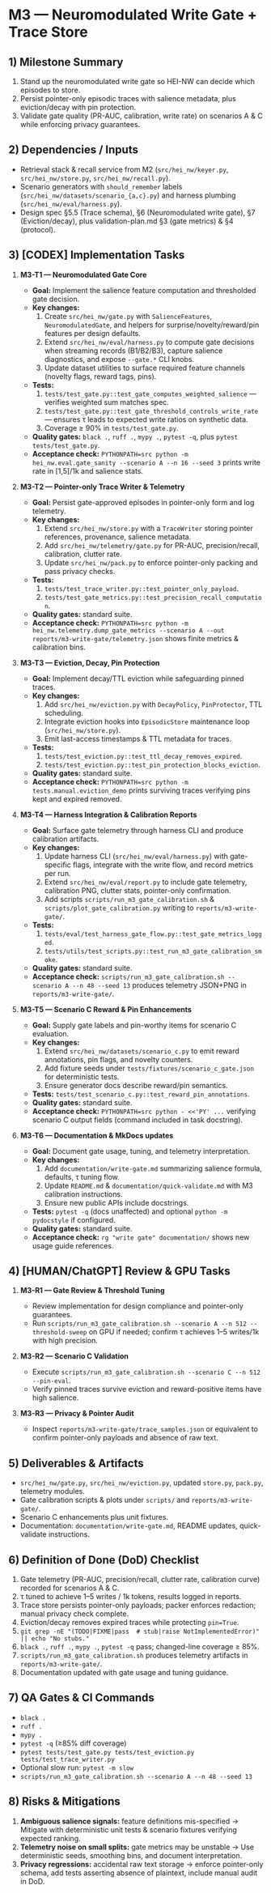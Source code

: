# M3 — Neuromodulated Write Gate + Trace Store

## 1) Milestone Summary
1. Stand up the neuromodulated write gate so HEI-NW can decide which episodes to store.  
2. Persist pointer-only episodic traces with salience metadata, plus eviction/decay with pin protection.  
3. Validate gate quality (PR-AUC, calibration, write rate) on scenarios A & C while enforcing privacy guarantees.

## 2) Dependencies / Inputs
- Retrieval stack & recall service from M2 (`src/hei_nw/keyer.py`, `src/hei_nw/store.py`, `src/hei_nw/recall.py`).  
- Scenario generators with `should_remember` labels (`src/hei_nw/datasets/scenario_{a,c}.py`) and harness plumbing (`src/hei_nw/eval/harness.py`).  
- Design spec §5.5 (Trace schema), §6 (Neuromodulated write gate), §7 (Eviction/decay), plus validation-plan.md §3 (gate metrics) & §4 (protocol).

## 3) [CODEX] Implementation Tasks

1. **M3-T1 — Neuromodulated Gate Core**
   - **Goal:** Implement the salience feature computation and thresholded gate decision.  
   - **Key changes:**
     1. Create `src/hei_nw/gate.py` with `SalienceFeatures`, `NeuromodulatedGate`, and helpers for surprise/novelty/reward/pin features per design defaults.
     2. Extend `src/hei_nw/eval/harness.py` to compute gate decisions when streaming records (B1/B2/B3), capture salience diagnostics, and expose `--gate.*` CLI knobs.
     3. Update dataset utilities to surface required feature channels (novelty flags, reward tags, pins).
   - **Tests:**
     1. `tests/test_gate.py::test_gate_computes_weighted_salience` — verifies weighted sum matches spec.
     2. `tests/test_gate.py::test_gate_threshold_controls_write_rate` — ensures τ leads to expected write ratios on synthetic data.
     3. Coverage ≥ 90% in `tests/test_gate.py`.
   - **Quality gates:** `black .`, `ruff .`, `mypy .`, `pytest -q`, plus `pytest tests/test_gate.py`.
   - **Acceptance check:** `PYTHONPATH=src python -m hei_nw.eval.gate_sanity --scenario A --n 16 --seed 3` prints write rate in [1,5]/1k and salience stats.

2. **M3-T2 — Pointer-only Trace Writer & Telemetry**
   - **Goal:** Persist gate-approved episodes in pointer-only form and log telemetry.  
   - **Key changes:**
     1. Extend `src/hei_nw/store.py` with a `TraceWriter` storing pointer references, provenance, salience metadata.
     2. Add `src/hei_nw/telemetry/gate.py` for PR-AUC, precision/recall, calibration, clutter rate.
     3. Update `src/hei_nw/pack.py` to enforce pointer-only packing and pass privacy checks.
   - **Tests:**
     1. `tests/test_trace_writer.py::test_pointer_only_payload`.
     2. `tests/test_gate_metrics.py::test_precision_recall_computation`.
   - **Quality gates:** standard suite.
   - **Acceptance check:** `PYTHONPATH=src python -m hei_nw.telemetry.dump_gate_metrics --scenario A --out reports/m3-write-gate/telemetry.json` shows finite metrics & calibration bins.

3. **M3-T3 — Eviction, Decay, Pin Protection**
   - **Goal:** Implement decay/TTL eviction while safeguarding pinned traces.  
   - **Key changes:**
     1. Add `src/hei_nw/eviction.py` with `DecayPolicy`, `PinProtector`, TTL scheduling.
     2. Integrate eviction hooks into `EpisodicStore` maintenance loop (`src/hei_nw/store.py`).
     3. Emit last-access timestamps & TTL metadata for traces.
   - **Tests:**
     1. `tests/test_eviction.py::test_ttl_decay_removes_expired`.
     2. `tests/test_eviction.py::test_pin_protection_blocks_eviction`.
   - **Quality gates:** standard suite.
   - **Acceptance check:** `PYTHONPATH=src python -m tests.manual.eviction_demo` prints surviving traces verifying pins kept and expired removed.

4. **M3-T4 — Harness Integration & Calibration Reports**
   - **Goal:** Surface gate telemetry through harness CLI and produce calibration artifacts.  
   - **Key changes:**
     1. Update harness CLI (`src/hei_nw/eval/harness.py`) with gate-specific flags, integrate with the write flow, and record metrics per run.
     2. Extend `src/hei_nw/eval/report.py` to include gate telemetry, calibration PNG, clutter stats, pointer-only confirmation.
     3. Add scripts `scripts/run_m3_gate_calibration.sh` & `scripts/plot_gate_calibration.py` writing to `reports/m3-write-gate/`.
   - **Tests:**
     1. `tests/eval/test_harness_gate_flow.py::test_gate_metrics_logged`.
     2. `tests/utils/test_scripts.py::test_run_m3_gate_calibration_smoke`.
   - **Quality gates:** standard suite.
   - **Acceptance check:** `scripts/run_m3_gate_calibration.sh --scenario A --n 48 --seed 13` produces telemetry JSON+PNG in `reports/m3-write-gate/`.

5. **M3-T5 — Scenario C Reward & Pin Enhancements**
   - **Goal:** Supply gate labels and pin-worthy items for scenario C evaluation.  
   - **Key changes:**
     1. Extend `src/hei_nw/datasets/scenario_c.py` to emit reward annotations, pin flags, and novelty counters.
     2. Add fixture seeds under `tests/fixtures/scenario_c_gate.json` for deterministic tests.
     3. Ensure generator docs describe reward/pin semantics.
   - **Tests:** `tests/test_scenario_c.py::test_reward_pin_annotations`.
   - **Quality gates:** standard suite.
   - **Acceptance check:** `PYTHONPATH=src python - <<'PY' ...` verifying scenario C output fields (command included in task docstring).

6. **M3-T6 — Documentation & MkDocs updates**
   - **Goal:** Document gate usage, tuning, and telemetry interpretation.  
   - **Key changes:**
     1. Add `documentation/write-gate.md` summarizing salience formula, defaults, τ tuning flow.
     2. Update `README.md` & `documentation/quick-validate.md` with M3 calibration instructions.
     3. Ensure new public APIs include docstrings.
   - **Tests:** `pytest -q` (docs unaffected) and optional `python -m pydocstyle` if configured.
   - **Quality gates:** standard suite.
   - **Acceptance check:** `rg "write gate" documentation/` shows new usage guide references.

## 4) [HUMAN/ChatGPT] Review & GPU Tasks

1. **M3-R1 — Gate Review & Threshold Tuning**
   - Review implementation for design compliance and pointer-only guarantees.  
   - Run `scripts/run_m3_gate_calibration.sh --scenario A --n 512 --threshold-sweep` on GPU if needed; confirm τ achieves 1–5 writes/1k with high precision.

2. **M3-R2 — Scenario C Validation**
   - Execute `scripts/run_m3_gate_calibration.sh --scenario C --n 512 --pin-eval`.  
   - Verify pinned traces survive eviction and reward-positive items have high salience.

3. **M3-R3 — Privacy & Pointer Audit**
   - Inspect `reports/m3-write-gate/trace_samples.json` or equivalent to confirm pointer-only payloads and absence of raw text.

## 5) Deliverables & Artifacts
- `src/hei_nw/gate.py`, `src/hei_nw/eviction.py`, updated `store.py`, `pack.py`, telemetry modules.  
- Gate calibration scripts & plots under `scripts/` and `reports/m3-write-gate/`.  
- Scenario C enhancements plus unit fixtures.  
- Documentation: `documentation/write-gate.md`, README updates, quick-validate instructions.

## 6) Definition of Done (DoD) Checklist
1. Gate telemetry (PR-AUC, precision/recall, clutter rate, calibration curve) recorded for scenarios A & C.  
2. τ tuned to achieve 1–5 writes / 1k tokens, results logged in reports.  
3. Trace store persists pointer-only payloads; packer enforces redaction; manual privacy check complete.  
4. Eviction/decay removes expired traces while protecting `pin=True`.  
5. `git grep -nE "(TODO|FIXME|pass  # stub|raise NotImplementedError)" || echo "No stubs."`  
6. `black .`, `ruff .`, `mypy .`, `pytest -q` pass; changed-line coverage ≥ 85%.  
7. `scripts/run_m3_gate_calibration.sh` produces telemetry artifacts in `reports/m3-write-gate/`.  
8. Documentation updated with gate usage and tuning guidance.

## 7) QA Gates & CI Commands
- `black .`  
- `ruff .`  
- `mypy .`  
- `pytest -q` (≥85% diff coverage)  
- `pytest tests/test_gate.py tests/test_eviction.py tests/test_trace_writer.py`  
- Optional slow run: `pytest -m slow`  
- `scripts/run_m3_gate_calibration.sh --scenario A --n 48 --seed 13`

## 8) Risks & Mitigations
1. **Ambiguous salience signals:** feature definitions mis-specified → Mitigate with deterministic unit tests & scenario fixtures verifying expected ranking.  
2. **Telemetry noise on small splits:** gate metrics may be unstable → Use deterministic seeds, smoothing bins, and document interpretation.  
3. **Privacy regressions:** accidental raw text storage → enforce pointer-only schema, add tests asserting absence of plaintext, include manual audit in DoD.

